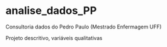 # analise_dados_PP
Consultoria dados do Pedro Paulo (Mestrado Enfermagem UFF)

Projeto descritivo, variáveis qualitativas
